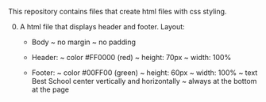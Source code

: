 This repository contains files that create html files with css styling.

0. A html file that displays header and footer.
Layout:
   * Body
        ~ no margin
        ~ no padding

    * Header:
        ~ color #FF0000 (red)
        ~ height: 70px
        ~ width: 100%

    * Footer:
        ~ color #00FF00 (green)
        ~ height: 60px
        ~ width: 100%
        ~ text Best School center vertically and horizontally
        ~ always at the bottom at the page